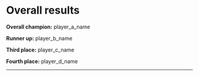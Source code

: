 # Overall results

**Overall champion:** player_a_name

**Runner up:** player_b_name

**Third place:** player_c_name

**Fourth place:** player_d_name

---